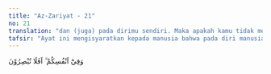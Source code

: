 ```yaml
---
title: "Az-Zariyat - 21"
no: 21
translation: "dan (juga) pada dirimu sendiri. Maka apakah kamu tidak memperhatikan?"
tafsir: "Ayat ini mengisyaratkan kepada manusia bahwa pada diri manusia terdapat bukti-bukti kekuasaan dan kebesaran Allah seperti perbedaan kemampuan, perbedaan bahasa, kecerdasan dan banyak macamnya anggota tubuh yang masing-masing mempunyai fungsi sendiri-sendiri."
---
```


وَفِيْٓ اَنْفُسِكُمْ ۗ اَفَلَا تُبْصِرُوْنَ 
